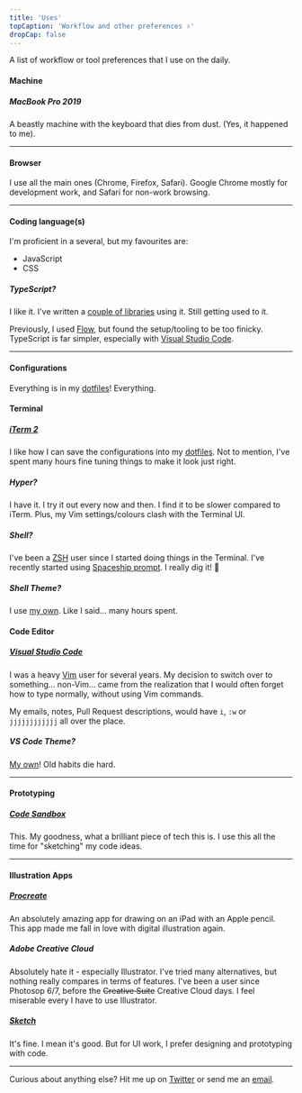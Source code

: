 ```yaml
---
title: 'Uses'
topCaption: 'Workflow and other preferences ✌️'
dropCap: false
---
```


A list of workflow or tool preferences that I use on the daily.

<!-- more -->

#### Machine

##### MacBook Pro 2019

A beastly machine with the keyboard that dies from dust. (Yes, it happened to me).

---

#### Browser

I use all the main ones (Chrome, Firefox, Safari). Google Chrome mostly for development work, and Safari for non-work browsing.

---

#### Coding language(s)

I'm proficient in a several, but my favourites are:

- JavaScript
- CSS

##### TypeScript?

I like it. I've written a [couple of libraries](https://github.com/helpscout?utf8=%E2%9C%93&q=&type=&language=typescript) using it. Still getting used to it.

Previously, I used [Flow](https://flow.org/), but found the setup/tooling to be too finicky. TypeScript is far simpler, especially with [Visual Studio Code](https://visualstudio.microsoft.com/).

---

#### Configurations

Everything is in my [dotfiles](https://github.com/itsjonq/dotfiles)! Everything.

#### Terminal

##### [iTerm 2](https://www.iterm2.com/)

I like how I can save the configurations into my [dotfiles](https://github.com/ItsJonQ/dotfiles/tree/master/iTerm). Not to mention, I've spent many hours fine tuning things to make it look just right.

##### Hyper?

I have it. I try it out every now and then. I find it to be slower compared to iTerm. Plus, my Vim settings/colours clash with the Terminal UI.

##### Shell?

I've been a [ZSH](https://ohmyz.sh/) user since I started doing things in the Terminal. I've recently started using [Spaceship prompt](https://github.com/denysdovhan/spaceship-prompt). I really dig it! 🚀

##### Shell Theme?

I use [my own](https://github.com/ItsJonQ/dotfiles/tree/master/base16-shell). Like I said... many hours spent.

#### Code Editor

##### [Visual Studio Code](https://visualstudio.microsoft.com/)

I was a heavy [Vim](https://github.com/ItsJonQ/dotfiles/tree/master/vim) user for several years. My decision to switch over to something... non-Vim... came from the realization that I would often forget how to type normally, without using Vim commands.

My emails, notes, Pull Request descriptions, would have `i`, `:w` or `jjjjjjjjjjjj` all over the place.

##### VS Code Theme?

[My own](https://github.com/itsjonq/dark-refined)! Old habits die hard.

---

#### Prototyping

##### [Code Sandbox](https://codesandbox.io/)

This. My goodness, what a brilliant piece of tech this is. I use this all the time for "sketching" my code ideas.

---

#### Illustration Apps

##### [**Procreate**](https://procreate.art/)

An absolutely amazing app for drawing on an iPad with an Apple pencil. This app made me fall in love with digital illustration again.

##### Adobe Creative Cloud

Absolutely hate it - especially Illustrator. I've tried many alternatives, but nothing really compares in terms of features. I've been a user since Photosop 6/7, before the ~~Creative Suite~~ Creative Cloud days. I feel miserable every I have to use Illustrator.

##### [Sketch](https://www.sketchapp.com/)

It's fine. I mean it's good. But for UI work, I prefer designing and prototyping with code.

---

Curious about anything else? Hit me up on [Twitter](https://twitter.com/itsjonq) or send me an [email](/contact).
